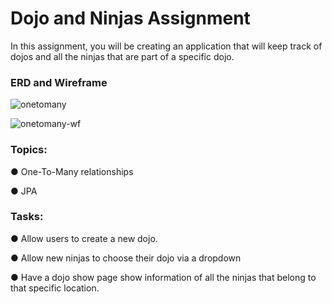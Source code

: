 <h1 id="dojo-and-ninjas-assignment">Dojo and Ninjas Assignment</h1>
                  <p>In this assignment, you will be creating an application that will keep track of dojos and all the ninjas that are part of a specific dojo.</p><h3 id="erd-and-wireframe">ERD and Wireframe</h3><p><img src="https://s3.amazonaws.com/General_V88/boomyeah2015/codingdojo/curriculum/content/chapter/onetomany.png" alt="onetomany"></p><p><img src="https://s3.amazonaws.com/General_V88/boomyeah2015/codingdojo/curriculum/content/chapter/dojoandninjas.png" alt="onetomany-wf"></p><h3 id="topics">Topics:</h3><p>● One-To-Many relationships</p><p>● JPA</p><h3 id="tasks">Tasks:</h3><p>● Allow users to create a new dojo.</p><p>● Allow new ninjas to choose their dojo via a dropdown</p><p>● Have a dojo show page show information of all the ninjas that belong to that specific location.</p>
